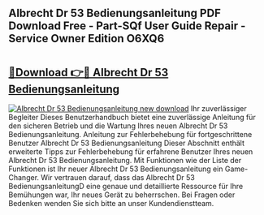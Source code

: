## Albrecht Dr 53 Bedienungsanleitung PDF Download Free - Part-SQf User Guide Repair - Service Owner Edition O6XQ6

# <h2><a href="http://df44lh.blite.top/?on=Albrecht+Dr+53+Bedienungsanleitung">🔗Download 👉🔴 Albrecht Dr 53 Bedienungsanleitung</a></h2>

[![Albrecht Dr 53 Bedienungsanleitung new download](https://i.imgur.com/lujVjoI.png)](http://df44lh.blite.top/?on=Albrecht+Dr+53+Bedienungsanleitung)
Ihr zuverlässiger Begleiter Dieses Benutzerhandbuch bietet eine zuverlässige Anleitung für den sicheren Betrieb und die Wartung Ihres neuen Albrecht Dr 53 Bedienungsanleitung. Anleitung zur Fehlerbehebung für fortgeschrittene Benutzer Albrecht Dr 53 Bedienungsanleitung Dieser Abschnitt enthält erweiterte Tipps zur Fehlerbehebung für erfahrene Benutzer Ihres neuen Albrecht Dr 53 Bedienungsanleitung. Mit Funktionen wie der Liste der Funktionen ist Ihr neuer Albrecht Dr 53 Bedienungsanleitung ein Game-Changer. Wir vertrauen darauf, dass das Albrecht Dr 53 BedienungsanleitungD eine genaue und detaillierte Ressource für Ihre Bemühungen war, Ihr neues Gerät zu beherrschen. Bei Fragen oder Bedenken wenden Sie sich bitte an unser Kundendienstteam.
